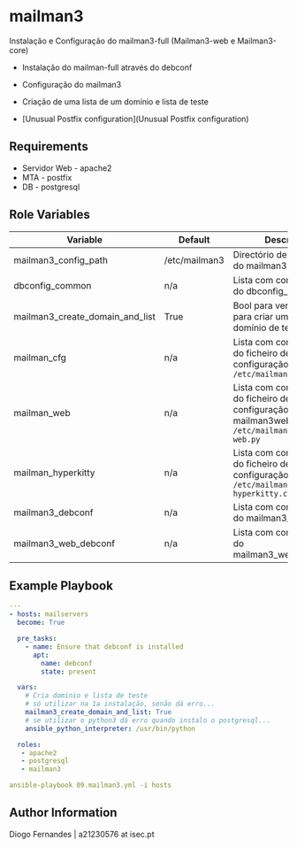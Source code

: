 mailman3
=========

Instalação e Configuração do mailman3-full (Mailman3-web e Mailman3-core)

+ Instalação do mailman-full através do debconf
+ Configuração do mailman3
+ Criação de uma lista de um domínio e lista de teste

+ [Unusual Postfix configuration](Unusual Postfix configuration)

Requirements
------------

+ Servidor Web - apache2
+ MTA - postfix
+ DB - postgresql


Role Variables
--------------

| Variable                        | Default       | Description                                                                                              |
|---------------------------------|---------------|----------------------------------------------------------------------------------------------------------|
| mailman3_config_path            | /etc/mailman3 | Directório de configuração do mailman3                                                                   |
| dbconfig_common                 | n/a           | Lista com configurações do dbconfig_common                                                               |
| mailman3_create_domain_and_list | True          | Bool para verificar se é para criar uma lista e domínio de teste                                         |
| mailman_cfg                     | n/a           | Lista com configurações do ficheiro de configuração do mailman `/etc/mailman3/mailman.cfg`               |
| mailman_web                     | n/a           | Lista com configurações do ficheiro de configuração do mailman3web `/etc/mailman3/mailman-web.py`        |
| mailman_hyperkitty              | n/a           | Lista com configurações do ficheiro de configuração do hyperkitty `/etc/mailman3/mailman-hyperkitty.cfg` |
| mailman3_debconf                | n/a           | Lista com configurações do mailman3_debconf                                                              |
| mailman3_web_debconf            | n/a           | Lista com configurações do mailman3_web_debconf                                                          |

Example Playbook
----------------

```yaml
---
- hosts: mailservers
  become: True

  pre_tasks:
    - name: Ensure that debconf is installed
      apt:
        name: debconf
        state: present

  vars:
    # Cria dominio e lista de teste
    # só utilizar na 1a instalação, senão dá erro...
    mailman3_create_domain_and_list: True
    # se utilizar o python3 dá erro quando instalo o postgresql...
    ansible_python_interpreter: /usr/bin/python

  roles:
   - apache2
   - postgresql
   - mailman3
```
```yaml
ansible-playbook 09.mailman3.yml -i hosts
```



Author Information
------------------

Diogo Fernandes | a21230576 at isec.pt

